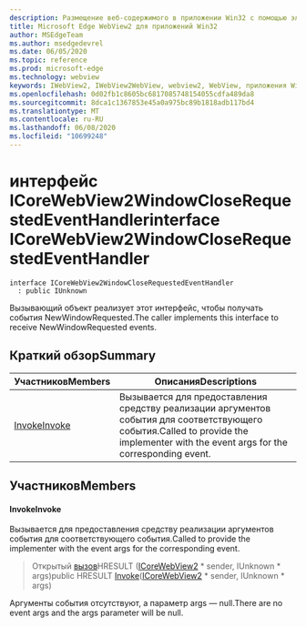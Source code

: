 ```yaml
---
description: Размещение веб-содержимого в приложении Win32 с помощью элемента управления Microsoft Edge WebView2
title: Microsoft Edge WebView2 для приложений Win32
author: MSEdgeTeam
ms.author: msedgedevrel
ms.date: 06/05/2020
ms.topic: reference
ms.prod: microsoft-edge
ms.technology: webview
keywords: IWebView2, IWebView2WebView, webview2, WebView, приложения Win32, Win32, EDGE, ICoreWebView2, ICoreWebView2Controller, элемент управления "веб-браузер", HTML Edge
ms.openlocfilehash: 0d02fb1c8605bc6817085748154055cdfa489da8
ms.sourcegitcommit: 8dca1c1367853e45a0a975bc89b1818adb117bd4
ms.translationtype: MT
ms.contentlocale: ru-RU
ms.lasthandoff: 06/08/2020
ms.locfileid: "10699248"
---
```

# <span data-ttu-id="331de-104">интерфейс ICoreWebView2WindowCloseRequestedEventHandler</span><span class="sxs-lookup"><span data-stu-id="331de-104">interface ICoreWebView2WindowCloseRequestedEventHandler</span></span> 

```
interface ICoreWebView2WindowCloseRequestedEventHandler
  : public IUnknown
```

<span data-ttu-id="331de-105">Вызывающий объект реализует этот интерфейс, чтобы получать события NewWindowRequested.</span><span class="sxs-lookup"><span data-stu-id="331de-105">The caller implements this interface to receive NewWindowRequested events.</span></span>

## <span data-ttu-id="331de-106">Краткий обзор</span><span class="sxs-lookup"><span data-stu-id="331de-106">Summary</span></span>

 <span data-ttu-id="331de-107">Участников</span><span class="sxs-lookup"><span data-stu-id="331de-107">Members</span></span>                        | <span data-ttu-id="331de-108">Описания</span><span class="sxs-lookup"><span data-stu-id="331de-108">Descriptions</span></span>
--------------------------------|---------------------------------------------
[<span data-ttu-id="331de-109">Invoke</span><span class="sxs-lookup"><span data-stu-id="331de-109">Invoke</span></span>](#invoke) | <span data-ttu-id="331de-110">Вызывается для предоставления средству реализации аргументов события для соответствующего события.</span><span class="sxs-lookup"><span data-stu-id="331de-110">Called to provide the implementer with the event args for the corresponding event.</span></span>

## <span data-ttu-id="331de-111">Участников</span><span class="sxs-lookup"><span data-stu-id="331de-111">Members</span></span>

#### <span data-ttu-id="331de-112">Invoke</span><span class="sxs-lookup"><span data-stu-id="331de-112">Invoke</span></span> 

<span data-ttu-id="331de-113">Вызывается для предоставления средству реализации аргументов события для соответствующего события.</span><span class="sxs-lookup"><span data-stu-id="331de-113">Called to provide the implementer with the event args for the corresponding event.</span></span>

> <span data-ttu-id="331de-114">Открытый [вызов](#invoke)HRESULT ([ICoreWebView2](icorewebview2.md) \* sender, IUnknown \* args)</span><span class="sxs-lookup"><span data-stu-id="331de-114">public HRESULT [Invoke](#invoke)([ICoreWebView2](icorewebview2.md) \* sender, IUnknown \* args)</span></span>

<span data-ttu-id="331de-115">Аргументы события отсутствуют, а параметр args — null.</span><span class="sxs-lookup"><span data-stu-id="331de-115">There are no event args and the args parameter will be null.</span></span>

